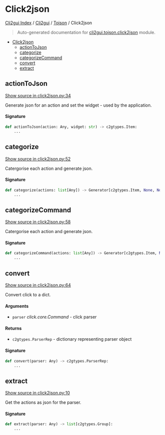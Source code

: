 # Click2json

[Cli2gui Index](../../README.md#cli2gui-index) /
[Cli2gui](../index.md#cli2gui) /
[Tojson](./index.md#tojson) /
Click2json

> Auto-generated documentation for [cli2gui.tojson.click2json](../../../../cli2gui/tojson/click2json.py) module.

- [Click2json](#click2json)
  - [actionToJson](#actiontojson)
  - [categorize](#categorize)
  - [categorizeCommand](#categorizecommand)
  - [convert](#convert)
  - [extract](#extract)

## actionToJson

[Show source in click2json.py:34](../../../../cli2gui/tojson/click2json.py#L34)

Generate json for an action and set the widget - used by the application.

#### Signature

```python
def actionToJson(action: Any, widget: str) -> c2gtypes.Item:
    ...
```



## categorize

[Show source in click2json.py:52](../../../../cli2gui/tojson/click2json.py#L52)

Catergorise each action and generate json.

#### Signature

```python
def categorize(actions: list[Any]) -> Generator[c2gtypes.Item, None, None]:
    ...
```



## categorizeCommand

[Show source in click2json.py:58](../../../../cli2gui/tojson/click2json.py#L58)

Catergorise each action and generate json.

#### Signature

```python
def categorizeCommand(actions: list[Any]) -> Generator[c2gtypes.Item, None, None]:
    ...
```



## convert

[Show source in click2json.py:64](../../../../cli2gui/tojson/click2json.py#L64)

Convert click to a dict.

#### Arguments

- `parser` *click.core.Command* - click parser

#### Returns

- `c2gtypes.ParserRep` - dictionary representing parser object

#### Signature

```python
def convert(parser: Any) -> c2gtypes.ParserRep:
    ...
```



## extract

[Show source in click2json.py:10](../../../../cli2gui/tojson/click2json.py#L10)

Get the actions as json for the parser.

#### Signature

```python
def extract(parser: Any) -> list[c2gtypes.Group]:
    ...
```


